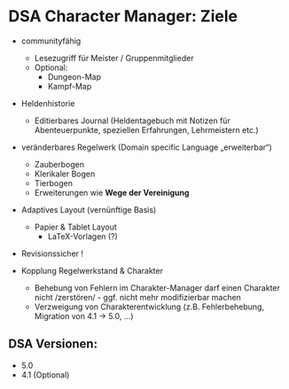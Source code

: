 # DSA Character Manager: Ziele

- communityfähig
    - Lesezugriff für Meister / Gruppenmitglieder
    - Optional:
        * Dungeon-Map
        * Kampf-Map

- Heldenhistorie
    - Editierbares Journal (Heldentagebuch mit Notizen für Abenteuerpunkte, speziellen Erfahrungen, Lehrmeistern etc.)

- veränderbares Regelwerk (Domain specific Language „erweiterbar“)
    - Zauberbogen
    - Klerikaler Bogen
    - Tierbogen
    - Erweiterungen wie **Wege der Vereinigung**

- Adaptives Layout (vernünftige Basis)
    - Papier & Tablet Layout
        - LaTeX-Vorlagen (?)

- Revisionssicher !

- Kopplung Regelwerkstand & Charakter
    * Behebung von Fehlern im Charakter-Manager darf einen Charakter nicht /zerstören/ - ggf. nicht mehr modifizierbar machen
    * Verzweigung von Charakterentwicklung (z.B. Fehlerbehebung, Migration von 4.1 -> 5.0, ...)

## DSA Versionen:

- 5.0
- 4.1 (Optional)
